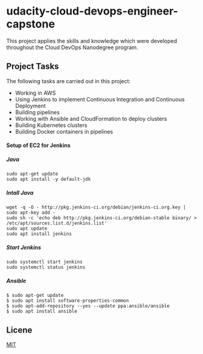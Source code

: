 # udacity-cloud-devops-engineer-capstone

This project applies the skills and knowledge which were developed throughout the Cloud DevOps Nanodegree program.

## Project Tasks

The following tasks are carried out in this project:
+ Working in AWS
+ Using Jenkins to implement Continuous Integration and Continuous Deployment
+ Building pipelines
+ Working with Ansible and CloudFormation to deploy clusters
+ Building Kubernetes clusters
+ Building Docker containers in pipelines

#### Setup of EC2 for Jenkins

##### Java
```
sudo apt-get update
sudo apt install -y default-jdk        
```

##### Intall Java
```
wget -q -O - http://pkg.jenkins-ci.org/debian/jenkins-ci.org.key | sudo apt-key add -
sudo sh -c 'echo deb http://pkg.jenkins-ci.org/debian-stable binary/ > /etc/apt/sources.list.d/jenkins.list'
sudo apt update
sudo apt install jenkins
```

##### Start Jenkins
```
sudo systemctl start jenkins
sudo systemctl status jenkins
```

##### Ansible
```
$ sudo apt-get update
$ sudo apt install software-properties-common
$ sudo apt-add-repository --yes --update ppa:ansible/ansible
$ sudo apt install ansible
```

## Licene

[MIT](https://choosealicense.com/licenses/mit/)
